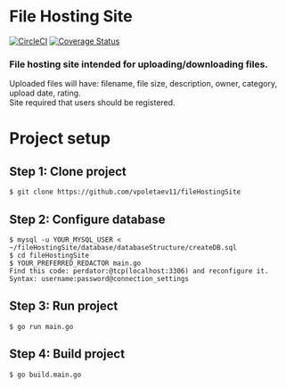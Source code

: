 # File Hosting Site
[![CircleCI](https://circleci.com/gh/vpoletaev11/fileHostingSite.svg?style=svg)](https://circleci.com/gh/vpoletaev11/fileHostingSite)
[![Coverage Status](https://coveralls.io/repos/github/vpoletaev11/fileHostingSite/badge.svg?branch=master)](https://coveralls.io/github/vpoletaev11/fileHostingSite?branch=master)
### File hosting site intended for uploading/downloading files.<br>
Uploaded files will have: filename, file size, description, owner, category, upload date, rating.<br>
Site required that users should be registered.


# Project setup
## Step 1: Clone project

```shell
$ git clone https://github.com/vpoletaev11/fileHostingSite
```

## Step 2: Configure database

```shell
$ mysql -u YOUR_MYSQL_USER < ~/fileHostingSite/database/databaseStructure/createDB.sql
$ cd fileHostingSite
$ YOUR_PREFERRED_REDACTOR main.go
Find this code: perdator:@tcp(localhost:3306) and reconfigure it. 
Syntax: username:password@connection_settings
```

## Step 3: Run project

```shell
$ go run main.go
```

## Step 4: Build project

```shell
$ go build.main.go
```

